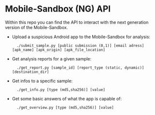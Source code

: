 Mobile-Sandbox (NG) API
=======================

Within this repo you can find the API to interact with the next generation version of the Mobile-Sandbox.

* Upload a suspicious Android app to the Mobile-Sandbox for analysis:
   
        ./submit_sample.py [public submission (0,1)] [email adress] [apk_name] [apk_origin] [apk_file_location]

* Get analysis reports for a given sample:

        ./get_report.py [sample_id] [report_type (static, dynamic)] [destination_dir]

* Get infos to a specific sample:

        ./get_info.py [type (md5,sha256)] [value]

* Get some basic answers of what the app is capable of:

        ./get_overview.py [type (md5,sha256)] [value]
